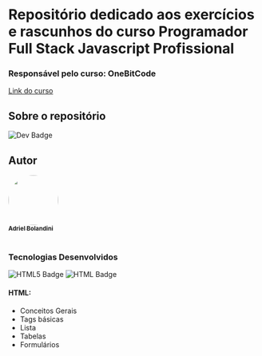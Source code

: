 # Repositório dedicado aos exercícios e rascunhos do curso Programador Full Stack Javascript Profissional
### Responsável pelo curso: OneBitCode 
[Link do curso](https://programador.onebitcode.com/)

## Sobre o repositório
![Dev Badge](https://shields.io./badge/Status-Em%20desenvolvimento-yellow)

## Autor
<a href="https://github.com/adrielbolandini">
 <img style="border-radius: 50%;" src="https://avatars.githubusercontent.com/u/64433279?v=4" width="100px;" alt=""/>
 <br />
 <sub><b>Adriel Bolandini</b></sub></a>
 <br><br>

### Tecnologias Desenvolvidos
![HTML5 Badge](https://shields.io./badge/-HTML%205-orange)
![HTML Badge](https://shields.io./badge/Status-Em%20desenvolvimento-yellow)

#### HTML:
- Conceitos Gerais
- Tags básicas
- Lista
- Tabelas
- Formulários
